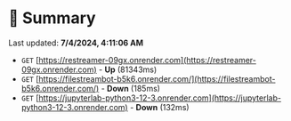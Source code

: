 # 📖 Summary
Last updated: **7/4/2024, 4:11:06 AM**

- `GET` [https://restreamer-09gx.onrender.com](https://restreamer-09gx.onrender.com) - **Up** (81343ms)
- `GET` [https://filestreambot-b5k6.onrender.com/](https://filestreambot-b5k6.onrender.com/) - **Down** (185ms)
- `GET` [https://jupyterlab-python3-12-3.onrender.com](https://jupyterlab-python3-12-3.onrender.com) - **Down** (132ms)
